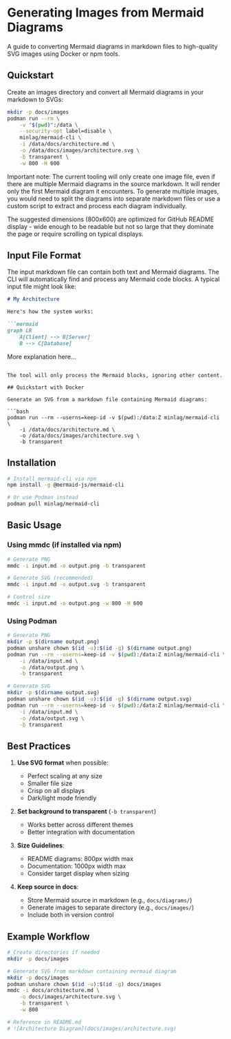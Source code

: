 # Generating Images from Mermaid Diagrams

A guide to converting Mermaid diagrams in markdown files to high-quality SVG images using Docker or npm tools.

## Quickstart

Create an images directory and convert all Mermaid diagrams in your markdown to SVGs:

```bash
mkdir -p docs/images
podman run --rm \
    -v "$(pwd)":/data \
    --security-opt label=disable \
    minlag/mermaid-cli \
    -i /data/docs/architecture.md \
    -o /data/docs/images/architecture.svg \
    -b transparent \
    -w 800 -H 600
```

Important note: The current tooling will only create one image file, even if there are multiple Mermaid diagrams in the source markdown. It will render only the first Mermaid diagram it encounters. To generate multiple images, you would need to split the diagrams into separate markdown files or use a custom script to extract and process each diagram individually.

The suggested dimensions (800x600) are optimized for GitHub README display - wide enough to be readable but not so large that they dominate the page or require scrolling on typical displays.

## Input File Format

The input markdown file can contain both text and Mermaid diagrams. The CLI will automatically find and process any Mermaid code blocks. A typical input file might look like:

```markdown
# My Architecture

Here's how the system works:

```mermaid
graph LR
    A[Client] --> B[Server]
    B --> C[Database]
```

More explanation here...
```

The tool will only process the Mermaid blocks, ignoring other content.

## Quickstart with Docker

Generate an SVG from a markdown file containing Mermaid diagrams:

```bash
podman run --rm --userns=keep-id -v $(pwd):/data:Z minlag/mermaid-cli \
    -i /data/docs/architecture.md \
    -o /data/docs/images/architecture.svg \
    -b transparent
```

## Installation

```bash
# Install mermaid-cli via npm
npm install -g @mermaid-js/mermaid-cli

# Or use Podman instead
podman pull minlag/mermaid-cli
```

## Basic Usage

### Using mmdc (if installed via npm)

```bash
# Generate PNG
mmdc -i input.md -o output.png -b transparent

# Generate SVG (recommended)
mmdc -i input.md -o output.svg -b transparent

# Control size
mmdc -i input.md -o output.png -w 800 -H 600
```

### Using Podman

```bash
# Generate PNG
mkdir -p $(dirname output.png)
podman unshare chown $(id -u):$(id -g) $(dirname output.png)
podman run --rm --userns=keep-id -v $(pwd):/data:Z minlag/mermaid-cli \
    -i /data/input.md \
    -o /data/output.png \
    -b transparent

# Generate SVG
mkdir -p $(dirname output.svg)
podman unshare chown $(id -u):$(id -g) $(dirname output.svg)
podman run --rm --userns=keep-id -v $(pwd):/data:Z minlag/mermaid-cli \
    -i /data/input.md \
    -o /data/output.svg \
    -b transparent
```

## Best Practices

1. **Use SVG format** when possible:
   - Perfect scaling at any size
   - Smaller file size
   - Crisp on all displays
   - Dark/light mode friendly

2. **Set background to transparent** (`-b transparent`)
   - Works better across different themes
   - Better integration with documentation

3. **Size Guidelines**:
   - README diagrams: 800px width max
   - Documentation: 1000px width max
   - Consider target display when sizing

4. **Keep source in docs**:
   - Store Mermaid source in markdown (e.g., `docs/diagrams/`)
   - Generate images to separate directory (e.g., `docs/images/`)
   - Include both in version control

## Example Workflow

```bash
# Create directories if needed
mkdir -p docs/images

# Generate SVG from markdown containing mermaid diagram
mkdir -p docs/images
podman unshare chown $(id -u):$(id -g) docs/images
mmdc -i docs/architecture.md \
    -o docs/images/architecture.svg \
    -b transparent \
    -w 800

# Reference in README.md
# ![Architecture Diagram](docs/images/architecture.svg)
```
